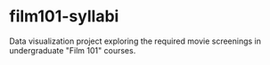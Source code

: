 # film101-syllabi
Data visualization project exploring the required movie screenings in undergraduate "Film 101" courses.
